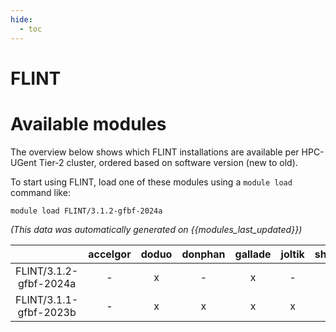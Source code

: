 ```yaml
---
hide:
  - toc
---
```


FLINT
=====

# Available modules


The overview below shows which FLINT installations are available per HPC-UGent Tier-2 cluster, ordered based on software version (new to old).

To start using FLINT, load one of these modules using a `module load` command like:

```shell
module load FLINT/3.1.2-gfbf-2024a
```

*(This data was automatically generated on {{modules_last_updated}})*  

| |accelgor|doduo|donphan|gallade|joltik|shinx|
| :---: | :---: | :---: | :---: | :---: | :---: | :---: |
|FLINT/3.1.2-gfbf-2024a|-|x|-|x|-|x|
|FLINT/3.1.1-gfbf-2023b|-|x|x|x|x|x|
